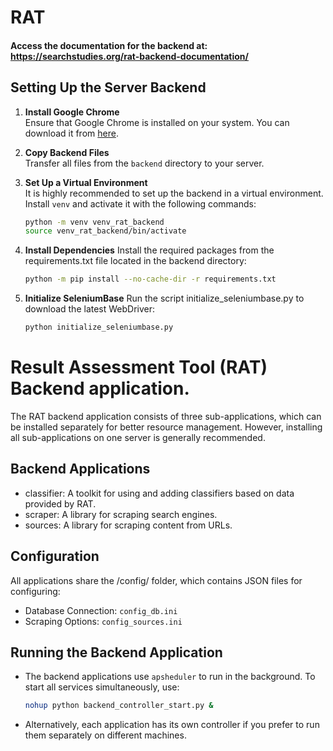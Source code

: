 # RAT
#### Access the documentation for the backend at: https://searchstudies.org/rat-backend-documentation/

## Setting Up the Server Backend

1. **Install Google Chrome**  
   Ensure that Google Chrome is installed on your system. You can download it from [here](https://www.google.com/intl/en/chrome/).

2. **Copy Backend Files**  
   Transfer all files from the `backend` directory to your server.

3. **Set Up a Virtual Environment**  
   It is highly recommended to set up the backend in a virtual environment. Install `venv` and activate it with the following commands:
    ```bash
    python -m venv venv_rat_backend
    source venv_rat_backend/bin/activate
    ```

4. **Install Dependencies**
   Install the required packages from the requirements.txt file located in the backend directory:
    ```bash
    python -m pip install --no-cache-dir -r requirements.txt
    ```

5. **Initialize SeleniumBase**
Run the script initialize_seleniumbase.py to download the latest WebDriver:
    ```bash
    python initialize_seleniumbase.py
    ```

# Result Assessment Tool (RAT) Backend application.

The RAT backend application consists of three sub-applications, which can be installed separately for better resource management. However, installing all sub-applications on one server is generally recommended.

## Backend Applications
- classifier: A toolkit for using and adding classifiers based on data provided by RAT.
- scraper: A library for scraping search engines.
- sources: A library for scraping content from URLs.

## Configuration
All applications share the /config/ folder, which contains JSON files for configuring:
- Database Connection: `config_db.ini`
- Scraping Options: `config_sources.ini`

## Running the Backend Application
- The backend applications use `apsheduler` to run in the background. To start all services simultaneously, use:
    ```bash
    nohup python backend_controller_start.py &
    ```
- Alternatively, each application has its own controller if you prefer to run them separately on different machines.


